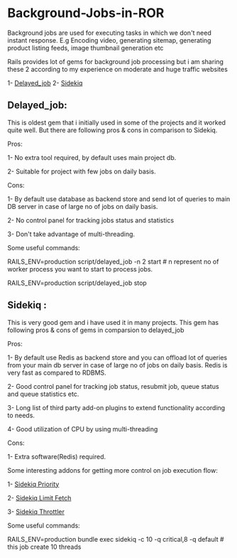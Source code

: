 # Background-Jobs-in-ROR

Background jobs are used for executing tasks in which we don't need instant response. E.g Encoding video, generating sitemap, generating product listing feeds, image thumbnail generation etc

Rails provides lot of gems for background job processing but i am sharing these 2 according to my experience on moderate and huge traffic websites

1- [Delayed_job](https://github.com/collectiveidea/delayed_job)
2- [Sidekiq](https://github.com/mperham/sidekiq)

## Delayed_job:
This is oldest gem that i initially used in some of the projects and it worked quite well. But there are following pros & cons in comparison to Sidekiq.

Pros:

1- No extra tool required, by default uses main project db.

2- Suitable for project with few jobs on daily basis.

Cons: 

1- By default use database as backend store and send lot of queries to main DB server in case of large no of jobs on daily basis.

2- No control panel for tracking jobs status and statistics

3- Don't take advantage of multi-threading.

 Some useful commands:

 RAILS_ENV=production script/delayed_job -n 2 start # n represent no of worker process you want to start to process jobs.

 RAILS_ENV=production script/delayed_job stop
 
## Sidekiq :

This is very good gem and i have used it in many projects. This gem has following pros & cons of gems in comparsion to delayed_job

Pros:

 1- By default use Redis as backend store and you can offload lot of queries from your main db server in case of large no of jobs on daily basis. Redis is very fast as compared to RDBMS.

 2- Good control panel for tracking job status, resubmit job, queue status and queue statistics etc. 

 3- Long list of third party add-on plugins to extend functionality according to needs.

 4- Good utilization of CPU by using multi-threading

 Cons: 

 1- Extra software(Redis) required.
 

Some interesting addons for getting more control on job execution flow:
 
1- [Sidekiq Priority](https://github.com/publitas/sidekiq-prioritized_queues)

2- [Sidekiq Limit Fetch](https://github.com/brainopia/sidekiq-limit_fetch)

3- [Sidekiq Throttler](https://github.com/gevans/sidekiq-throttler)


Some useful commands: 

RAILS_ENV=production bundle exec sidekiq -c 10 -q critical,8 -q default # this job create 10 threads

[Admin panel snapshot]: https://github.com/mperham/sidekiq/raw/master/examples/web-ui.png
